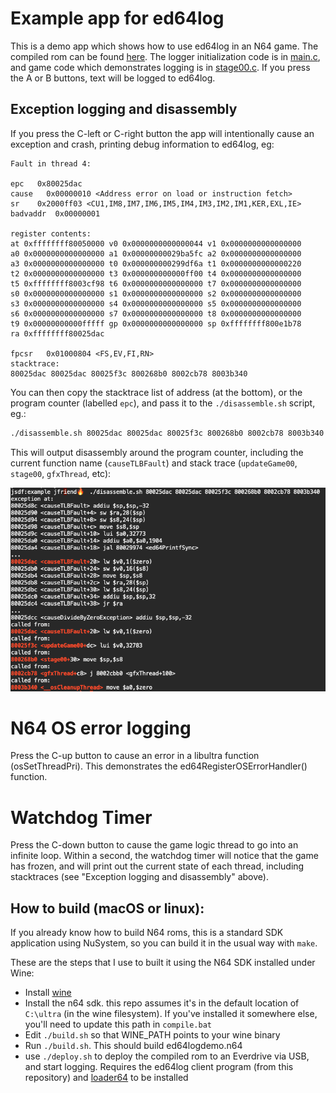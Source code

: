 # Example app for ed64log

This is a demo app which shows how to use ed64log in an N64 game. The compiled rom can be found [here](ed64logdemo.zip). The logger initialization code is in [main.c](https://github.com/jsdf/ed64log/blob/master/example/main.c#L15-L18), and game code which demonstrates logging is in [stage00.c](stage00.c). If you press the A or B buttons, text will be logged to ed64log.

## Exception logging and disassembly

If you press the C-left or C-right button the app will intentionally cause an exception and crash, printing debug information to ed64log, eg:

```
Fault in thread 4:

epc   0x80025dac
cause   0x00000010 <Address error on load or instruction fetch>
sr    0x2000ff03 <CU1,IM8,IM7,IM6,IM5,IM4,IM3,IM2,IM1,KER,EXL,IE>
badvaddr  0x00000001

register contents:
at 0xffffffff80050000 v0 0x0000000000000044 v1 0x0000000000000000
a0 0x0000000000000000 a1 0x00000000029ba5fc a2 0x0000000000000000
a3 0x0000000000000000 t0 0x000000000299df6a t1 0x0000000000000220
t2 0x0000000000000000 t3 0x000000000000ff00 t4 0x0000000000000000
t5 0xffffffff8003cf98 t6 0x0000000000000000 t7 0x0000000000000000
s0 0x0000000000000000 s1 0x0000000000000000 s2 0x0000000000000000
s3 0x0000000000000000 s4 0x0000000000000000 s5 0x0000000000000000
s6 0x0000000000000000 s7 0x0000000000000000 t8 0x0000000000000000
t9 0x00000000000fffff gp 0x0000000000000000 sp 0xffffffff800e1b78
ra 0xffffffff80025dac

fpcsr   0x01000804 <FS,EV,FI,RN>
stacktrace:
80025dac 80025dac 80025f3c 800268b0 8002cb78 8003b340 
```

You can then copy the stacktrace list of address (at the bottom), or the program counter (labelled `epc`), and pass it to the `./disassemble.sh` script, eg.:

```bash
./disassemble.sh 80025dac 80025dac 80025f3c 800268b0 8002cb78 8003b340
```

This will output disassembly around the program counter, including the current function name (`causeTLBFault`) and stack trace (`updateGame00`, `stage00`, `gfxThread`, etc):

![disassembly screenshot](stacktrace.png)

# N64 OS error logging

Press the C-up button to cause an error in a libultra function (osSetThreadPri). This demonstrates the ed64RegisterOSErrorHandler() function.

# Watchdog Timer

Press the C-down button to cause the game logic thread to go into an infinite loop. Within a second, the watchdog timer will notice that the game has frozen, and will print out the current state of each thread, including stacktraces (see "Exception logging and disassembly" above).
 
## How to build (macOS or linux):

If you already know how to build N64 roms, this is a standard SDK application using NuSystem, so you can build it in the usual way with `make`.

These are the steps that I use to built it using the N64 SDK installed under Wine:

- Install [wine](https://www.winehq.org/)
- Install the n64 sdk. this repo assumes it's in the default location of `C:\ultra` (in the wine filesystem). If you've installed it somewhere else, you'll need to update this path in `compile.bat`
- Edit `./build.sh` so that WINE_PATH points to your wine binary
- Run `./build.sh`. This should build ed64logdemo.n64
- use `./deploy.sh` to deploy the compiled rom to an Everdrive via USB, and start logging. Requires the ed64log client program (from this repository) and [loader64](https://github.com/jsdf/loader64) to be installed

